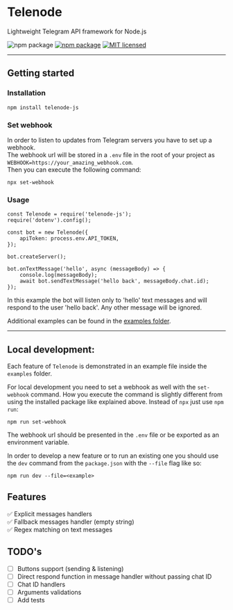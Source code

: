 # Telenode


Lightweight Telegram API framework for Node.js

![npm package](https://img.shields.io/badge/-grey?logo=telegram)
[![npm package](https://img.shields.io/npm/v/telenode-js?color=orange&logo=npm)](https://www.npmjs.org/package/telenode-js)
[![MIT licensed](https://img.shields.io/badge/license-MIT-green.svg)](https://raw.githubusercontent.com/NivEz/telenode/main/LICENSE)

---

## Getting started

### Installation

```
npm install telenode-js
```

### Set webhook

In order to listen to updates from Telegram servers you have to set up a webhook.
<br>
The webhook url will be stored in a `.env` file in the root of your project as `WEBHOOK=https://your_amazing_webhook.com`.
<br>
Then you can execute the following command:

```
npx set-webhook
```

### Usage

```
const Telenode = require('telenode-js');
require('dotenv').config();

const bot = new Telenode({
	apiToken: process.env.API_TOKEN,
});

bot.createServer();

bot.onTextMessage('hello', async (messageBody) => {
	console.log(messageBody);
	await bot.sendTextMessage('hello back', messageBody.chat.id);
});
```

In this example the bot will listen only to 'hello' text messages and will respond to the user 'hello back'. Any other message will be ignored.

Additional examples can be found in the [examples folder](https://github.com/NivEz/telenode/tree/main/examples).

---

## Local development:

Each feature of `Telenode` is demonstrated in an example file inside the `examples` folder.

For local development you need to set a webhook as well with the `set-webhook` command. How you execute the command is slightly different from using the installed package like explained above. Instead of `npx` just use `npm run`:
```
npm run set-webhook
```
The webhook url should be presented in the `.env` file or be exported as an environment variable.

In order to develop a new feature or to run an existing one you should use the `dev` command from the `package.json` with the `--file` flag like so:
```
npm run dev --file=<example>
```


## Features

✅ Explicit messages handlers
<br>
✅ Fallback messages handler (empty string)
<br>
✅ Regex matching on text messages

## TODO's

- [ ] Buttons support (sending & listening)
- [ ] Direct respond function in message handler without passing chat ID
- [ ] Chat ID handlers
- [ ] Arguments validations
- [ ] Add tests
